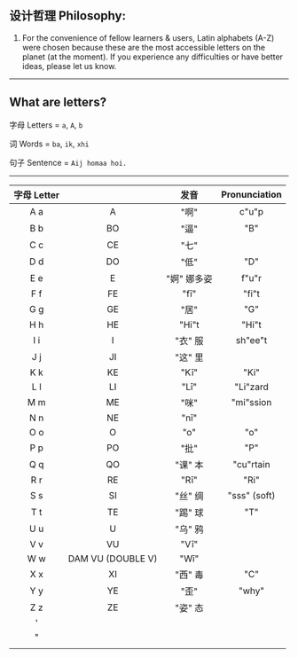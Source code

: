## 设计哲理 Philosophy:

1. For the convenience of fellow learners & users, Latin alphabets (A-Z) were chosen because these are the most accessible letters on the planet (at the moment). If you experience any difficulties or have better ideas, please let us know.

---

## What are letters?

字母 Letters = `a`, `A`, `b`

词 Words = `ba`, `ik`, `xhi`

句子 Sentence = `Aij homaa hoi.`

---

| 字母 Letter |                   | 发音      | Pronunciation |
|:---------:|:-----------------:|:-------:|:-------------:|
| A a       | A                 | "啊"     | c"u"p         |
| B b       | BO                | "逼"     | "B"           |
| C c       | CE                | "七"     |               |
| D d       | DO                | "低"     | "D"           |
| E e       | E                 | "婀" 娜多姿 | f"u"r         |
| F f       | FE                | "fī"    | "fi"t         |
| G g       | GE                | "居"     | "G"           |
| H h       | HE                | "Hi"t   | "Hi"t         |
| I i       | I                 | "衣" 服   | sh"ee"t       |
| J j       | JI                | "这" 里   |               |
| K k       | KE                | "Kī"    | "Ki"          |
| L l       | LI                | "Lī"    | "Li"zard      |
| M m       | ME                | "咪"     | "mi"ssion     |
| N n       | NE                | "nī"    |               |
| O o       | O                 | "o"     | "o"           |
| P p       | PO                | "批"     | "P"           |
| Q q       | QO                | "课" 本   | "cu"rtain     |
| R r       | RE                | "Rī"    | "Ri"          |
| S s       | SI                | "丝" 绸   | "sss" (soft)  |
| T t       | TE                | "踢" 球   | "T"           |
| U u       | U                 | "乌" 鸦   |               |
| V v       | VU                | "Vī"    |               |
| W w       | DAM VU (DOUBLE V) | "Wī"    |               |
| X x       | XI                | "西" 毒   | "C"           |
| Y y       | YE                | "歪"     | "why"         |
| Z z       | ZE                | "姿" 态   |               |
| '         |                   |         |               |
| "         |                   |         |               |
|           |                   |         |               |
